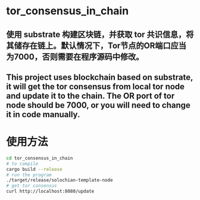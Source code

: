 # tor_consensus_in_chain
## 使用 substrate 构建区块链，并获取 tor 共识信息，将其储存在链上。默认情况下，Tor节点的OR端口应当为7000，否则需要在程序源码中修改。
## This project uses blockchain based on substrate, it will get the tor consensus from local tor node and update it to the chain. The OR port of tor node should be 7000, or you will need to change it in code manually.
# 使用方法
```bash
cd tor_consensus_in_chain
# to compile
cargo build --release
# run the program
./target/release/solochian-template-node
# get tor consensus
curl http://localhost:8080/update
```
